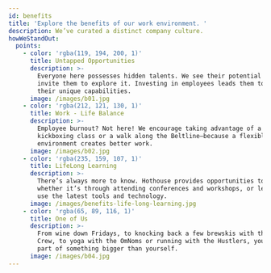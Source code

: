 ```yaml
---
id: benefits
title: 'Explore the benefits of our work environment. '
description: We’ve curated a distinct company culture.
howWeStandOut:
  points:
    - color: 'rgba(119, 194, 200, 1)'
      title: Untapped Opportunities
      description: >-
        Everyone here possesses hidden talents. We see their potential and
        invite them to explore it. Investing in employees leads them to discover
        their unique capabilities.
      image: /images/b01.jpg
    - color: 'rgba(212, 121, 130, 1)'
      title: Work - Life Balance
      description: >-
        Employee burnout? Not here! We encourage taking advantage of a mid-day
        kickboxing class or a walk along the Beltline—because a flexible work
        environment creates better work.
      image: /images/b02.jpg
    - color: 'rgba(235, 159, 107, 1)'
      title: LifeLong Learning
      description: >-
        There’s always more to know. Hothouse provides opportunities to grow,
        whether it’s through attending conferences and workshops, or learning to
        use the latest tools and technology.
      image: /images/benefits-life-long-learning.jpg
    - color: 'rgba(65, 89, 116, 1)'
      title: One of Us
      description: >-
        From wine down Fridays, to knocking back a few brewskis with the Brew
        Crew, to yoga with the OmNoms or running with the Hustlers, you’re a
        part of something bigger than yourself.
      image: /images/b04.jpg
---
```


